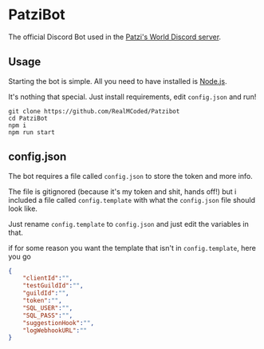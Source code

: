 # PatziBot

The official Discord Bot used in the [Patzi's World Discord server](https://discord.gg/pBFQPJQ5xd).

## Usage

Starting the bot is simple. All you need to have installed is [Node.js](https://nodejs.org/en/).

It's nothing that special. Just install requirements, edit `config.json` and run!

```
git clone https://github.com/RealMCoded/Patzibot
cd PatziBot
npm i
npm run start
```

## config.json

The bot requires a file called `config.json` to store the token and more info.

The file is gitignored (because it's my token and shit, hands off!) but i included a file called `config.template` with what the `config.json` file should look like.

Just rename `config.template` to `config.json` and just edit the variables in that.

if for some reason you want the template that isn't in `config.template`, here you go

```json
{
    "clientId":"",
    "testGuildId":"",
    "guildId":"",
    "token":"",
    "SQL_USER":"",
    "SQL_PASS":"",
    "suggestionHook":"",
    "logWebhookURL":""
}
```